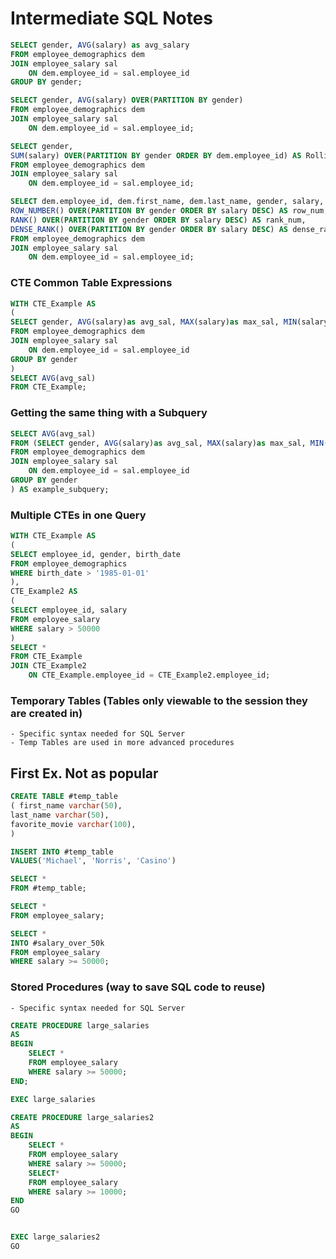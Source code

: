 # Intermediate SQL Notes
```sql
SELECT gender, AVG(salary) as avg_salary
FROM employee_demographics dem
JOIN employee_salary sal
	ON dem.employee_id = sal.employee_id
GROUP BY gender;
```

```sql
SELECT gender, AVG(salary) OVER(PARTITION BY gender)
FROM employee_demographics dem
JOIN employee_salary sal
	ON dem.employee_id = sal.employee_id;
```

```sql
SELECT gender, 
SUM(salary) OVER(PARTITION BY gender ORDER BY dem.employee_id) AS Rolling_Total
FROM employee_demographics dem
JOIN employee_salary sal
	ON dem.employee_id = sal.employee_id;
```

```sql
SELECT dem.employee_id, dem.first_name, dem.last_name, gender, salary,
ROW_NUMBER() OVER(PARTITION BY gender ORDER BY salary DESC) AS row_num,
RANK() OVER(PARTITION BY gender ORDER BY salary DESC) AS rank_num,
DENSE_RANK() OVER(PARTITION BY gender ORDER BY salary DESC) AS dense_rank_num
FROM employee_demographics dem
JOIN employee_salary sal
	ON dem.employee_id = sal.employee_id;
```

### CTE Common Table Expressions
```sql
WITH CTE_Example AS
(
SELECT gender, AVG(salary)as avg_sal, MAX(salary)as max_sal, MIN(salary)as min_sal, COUNT(salary)as count_sal
FROM employee_demographics dem
JOIN employee_salary sal
	ON dem.employee_id = sal.employee_id
GROUP BY gender
)
SELECT AVG(avg_sal)
FROM CTE_Example;
```
### Getting the same thing with a Subquery
```sql
SELECT AVG(avg_sal)
FROM (SELECT gender, AVG(salary)as avg_sal, MAX(salary)as max_sal, MIN(salary)as min_sal, COUNT(salary)as count_sal
FROM employee_demographics dem
JOIN employee_salary sal
	ON dem.employee_id = sal.employee_id
GROUP BY gender
) AS example_subquery;
```


### Multiple CTEs in one Query
```sql
WITH CTE_Example AS
(
SELECT employee_id, gender, birth_date
FROM employee_demographics
WHERE birth_date > '1985-01-01'
),
CTE_Example2 AS
(
SELECT employee_id, salary
FROM employee_salary
WHERE salary > 50000
)
SELECT *
FROM CTE_Example
JOIN CTE_Example2
	ON CTE_Example.employee_id = CTE_Example2.employee_id;
```




### Temporary Tables (Tables only viewable to the session they are created in)
	- Specific syntax needed for SQL Server
	- Temp Tables are used in more advanced procedures 
## First Ex. Not as popular
```sql
CREATE TABLE #temp_table
( first_name varchar(50),
last_name varchar(50),
favorite_movie varchar(100),
)
```
```sql
INSERT INTO #temp_table
VALUES('Michael', 'Norris', 'Casino')

SELECT *
FROM #temp_table;

SELECT *
FROM employee_salary;

SELECT *
INTO #salary_over_50k
FROM employee_salary
WHERE salary >= 50000;
```

### Stored Procedures (way to save SQL code to reuse)
	- Specific syntax needed for SQL Server

```sql
CREATE PROCEDURE large_salaries
AS
BEGIN
	SELECT *
	FROM employee_salary
	WHERE salary >= 50000;
END;

EXEC large_salaries
```


```sql
CREATE PROCEDURE large_salaries2
AS
BEGIN
	SELECT *
	FROM employee_salary
	WHERE salary >= 50000;
	SELECT*
	FROM employee_salary
	WHERE salary >= 10000;
END
GO


EXEC large_salaries2
GO
```

	 
